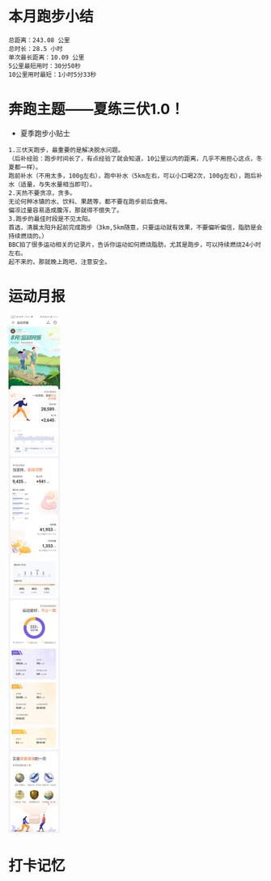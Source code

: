 # 本月跑步小结
```
总距离：243.08 公里
总时长：28.5 小时
单次最长距离：10.09 公里
5公里最短用时：30分50秒
10公里用时最短：1小时5分33秒
```
# 奔跑主题——夏练三伏1.0！
- 夏季跑步小贴士
```
1.三伏天跑步，最重要的是解决脱水问题。
（后补经验：跑步时间长了，有点经验了就会知道，10公里以内的距离，几乎不用担心这点，冬夏都一样）。
跑前补水（不用太多，100g左右），跑中补水（5km左右，可以小口喝2次，100g左右），跑后补水（适量，与失水量相当即可）。
2.天热不要贪凉，贪多。
无论何种冰镇的水、饮料、果蔬等，都不要在跑步前后食用。
偏凉过量容易造成腹泻，那就得不偿失了。
3.跑步的最佳时段是不见太阳。
首选，清晨太阳升起前完成跑步（3km,5km随意，只要运动就有效果，不要偏听偏信，脂肪是会持续燃烧的。）
BBC拍了很多运动相关的记录片，告诉你运动如何燃烧脂肪，尤其是跑步，可以持续燃烧24小时左右。
起不来的，那就晚上跑吧，注意安全。
```

# 运动月报
![2020年8月](月报_202008.jpg)

# 打卡记忆
```

```

